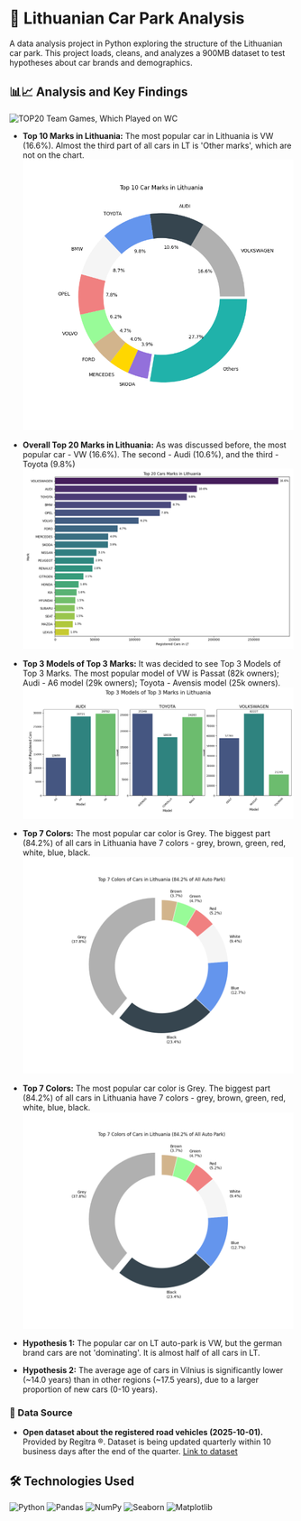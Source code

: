 # 🚗 Lithuanian Car Park Analysis

A data analysis project in Python exploring the structure of the Lithuanian car park. This project loads, cleans, and analyzes a 900MB dataset to test hypotheses about car brands and demographics.

## 📊📈 Analysis and Key Findings

![TOP20 Team Games, Which Played on WC](/images/top20.png)

* **Top 10 Marks in Lithuania:** The most popular car in Lithuania is VW (16.6%). Almost the third part of all cars in LT is 'Other marks', which are not on the chart. 
![Top 10 Marks in Lithuania](images/top10carmarksppie.png)

* **Overall Top 20 Marks in Lithuania:** As was discussed before, the most popular car - VW (16.6%). The second - Audi (10.6%), and the third - Toyota (9.8%) 
![Top 20 Marks in Lithuania](images/top20carmarksplot.png)

* **Top 3 Models of Top 3 Marks:** It was decided to see Top 3 Models of Top 3 Marks. The most popular model of VW is Passat (82k owners); Audi - A6 model (29k owners); Toyota - Avensis model (25k owners).
![Top 3 Models of Top 3 Marks](images/top3top3.png)

* **Top 7 Colors:** The most popular car color is Grey. The biggest part (84.2%) of all cars in Lithuania have 7 colors - grey, brown, green, red, white, blue, black.
![Top 7 Colors](images/top7col.png)

* **Top 7 Colors:** The most popular car color is Grey. The biggest part (84.2%) of all cars in Lithuania have 7 colors - grey, brown, green, red, white, blue, black.
![Top 7 Colors](images/top7col.png)




* **Hypothesis 1:** The popular car on LT auto-park is VW, but the german brand cars are not 'dominating'. It is almost half of all cars in LT.
* **Hypothesis 2:** The average age of cars in Vilnius is significantly lower (~14.0 years) than in other regions (~17.5 years), due to a larger proportion of new cars (0-10 years).


### 📂 Data Source
- **Open dataset about the registered road vehicles (2025-10-01).** Provided by Regitra ®️. Dataset is being updated quarterly within 10 business days after the end of the quarter. [Link to dataset](https://www.regitra.lt/imone/atviri-duomenys/#transporto-priemones)


## 🛠️ Technologies Used

![Python](https://img.shields.io/badge/Python-FFD43B?style=for-the-badge&logo=python&logoColor=306998)
![Pandas](https://img.shields.io/badge/Pandas-1A5276?style=for-the-badge&logo=pandas&logoColor=F5F5F5)
![NumPy](https://img.shields.io/badge/NumPy-4D77CF?style=for-the-badge&logo=numpy&logoColor=white)
![Seaborn](https://img.shields.io/badge/Seaborn-69B3A2?style=for-the-badge&logo=python&logoColor=white)
![Matplotlib](https://img.shields.io/badge/Matplotlib-005C8F?style=for-the-badge&logo=plotly&logoColor=F5F5F5)
